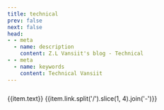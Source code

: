```yaml
---
title: technical
prev: false
next: false
head:
- - meta
  - name: description
    content: Z.L Vansiit's blog - Technical
- - meta
  - name: keywords
    content: Technical Vansiit
---
```


<script setup>
import { useData } from 'vitepress'

const { site } = useData()

</script>

<div v-for="(item, index) in site.themeConfig.sidebar[0].items.reverse()" style="line-height:40px">
  <a :href="item.link" :class="$style.a"> {{item.text}} </a>
  <span :class="$style.span">{{item.link.split('/').slice(1, 4).join('-')}}</span>
</div>

<style module>
.a {
  cursor: pointer;
  text-decoration:none;
}
.span{
  float: right;
}
</style>
